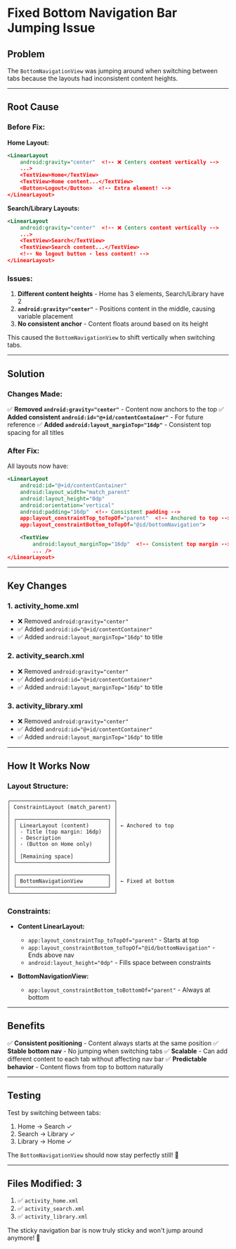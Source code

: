 # Fixed Bottom Navigation Bar Jumping Issue

## Problem
The `BottomNavigationView` was jumping around when switching between tabs because the layouts had inconsistent content heights.

---

## Root Cause

### Before Fix:

**Home Layout:**
```xml
<LinearLayout
    android:gravity="center"  <!-- ❌ Centers content vertically -->
    ...>
    <TextView>Home</TextView>
    <TextView>Home content...</TextView>
    <Button>Logout</Button>  <!-- Extra element! -->
</LinearLayout>
```

**Search/Library Layouts:**
```xml
<LinearLayout
    android:gravity="center"  <!-- ❌ Centers content vertically -->
    ...>
    <TextView>Search</TextView>
    <TextView>Search content...</TextView>
    <!-- No logout button - less content! -->
</LinearLayout>
```

### Issues:
1. **Different content heights** - Home has 3 elements, Search/Library have 2
2. **`android:gravity="center"`** - Positions content in the middle, causing variable placement
3. **No consistent anchor** - Content floats around based on its height

This caused the `BottomNavigationView` to shift vertically when switching tabs.

---

## Solution

### Changes Made:

✅ **Removed `android:gravity="center"`** - Content now anchors to the top
✅ **Added consistent `android:id="@+id/contentContainer"`** - For future reference
✅ **Added `android:layout_marginTop="16dp"`** - Consistent top spacing for all titles

### After Fix:

All layouts now have:
```xml
<LinearLayout
    android:id="@+id/contentContainer"
    android:layout_width="match_parent"
    android:layout_height="0dp"
    android:orientation="vertical"
    android:padding="16dp"  <!-- Consistent padding -->
    app:layout_constraintTop_toTopOf="parent"  <!-- Anchored to top -->
    app:layout_constraintBottom_toTopOf="@id/bottomNavigation">

    <TextView
        android:layout_marginTop="16dp"  <!-- Consistent top margin -->
        ... />
</LinearLayout>
```

---

## Key Changes

### 1. **activity_home.xml**
- ❌ Removed `android:gravity="center"`
- ✅ Added `android:id="@+id/contentContainer"`
- ✅ Added `android:layout_marginTop="16dp"` to title

### 2. **activity_search.xml**
- ❌ Removed `android:gravity="center"`
- ✅ Added `android:id="@+id/contentContainer"`
- ✅ Added `android:layout_marginTop="16dp"` to title

### 3. **activity_library.xml**
- ❌ Removed `android:gravity="center"`
- ✅ Added `android:id="@+id/contentContainer"`
- ✅ Added `android:layout_marginTop="16dp"` to title

---

## How It Works Now

### Layout Structure:
```
┌─────────────────────────────────┐
│ ConstraintLayout (match_parent) │
│                                 │
│ ┌─────────────────────────────┐ │
│ │ LinearLayout (content)      │ │ ← Anchored to top
│ │ - Title (top margin: 16dp)  │ │
│ │ - Description               │ │
│ │ - (Button on Home only)     │ │
│ │                             │ │
│ │ [Remaining space]           │ │
│ └─────────────────────────────┘ │
│                                 │
│ ┌─────────────────────────────┐ │
│ │ BottomNavigationView        │ │ ← Fixed at bottom
│ └─────────────────────────────┘ │
└─────────────────────────────────┘
```

### Constraints:
- **Content LinearLayout:**
  - `app:layout_constraintTop_toTopOf="parent"` - Starts at top
  - `app:layout_constraintBottom_toTopOf="@id/bottomNavigation"` - Ends above nav
  - `android:layout_height="0dp"` - Fills space between constraints

- **BottomNavigationView:**
  - `app:layout_constraintBottom_toBottomOf="parent"` - Always at bottom

---

## Benefits

✅ **Consistent positioning** - Content always starts at the same position
✅ **Stable bottom nav** - No jumping when switching tabs
✅ **Scalable** - Can add different content to each tab without affecting nav bar
✅ **Predictable behavior** - Content flows from top to bottom naturally

---

## Testing

Test by switching between tabs:
1. Home → Search ✓
2. Search → Library ✓
3. Library → Home ✓

The `BottomNavigationView` should now stay perfectly still! 🎯

---

## Files Modified: 3

1. ✅ `activity_home.xml`
2. ✅ `activity_search.xml`
3. ✅ `activity_library.xml`

The sticky navigation bar is now truly sticky and won't jump around anymore! 🚀
